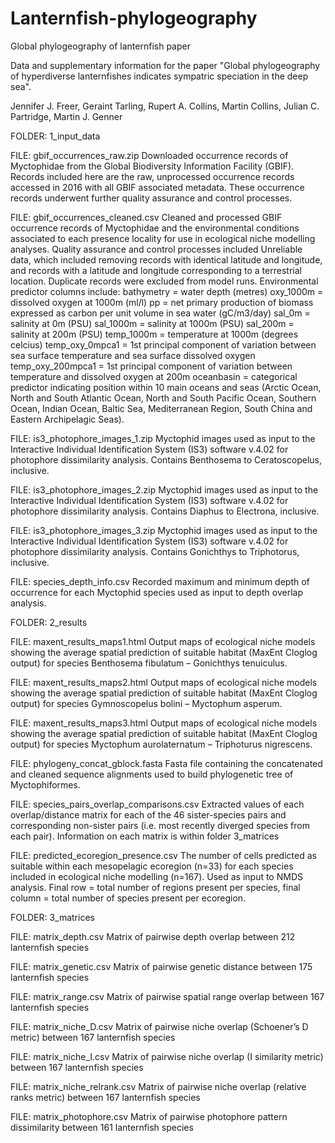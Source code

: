# Lanternfish-phylogeography
Global phylogeography of lanternfish paper

Data and supplementary information for the paper "Global phylogeography of hyperdiverse lanternfishes indicates sympatric speciation in the deep sea".

Jennifer J. Freer, Geraint Tarling, Rupert A. Collins, Martin Collins, Julian C. Partridge, Martin J. Genner

FOLDER: 1_input_data

FILE: gbif_occurrences_raw.zip
Downloaded occurrence records of Myctophidae from the Global Biodiversity Information Facility (GBIF).  Records included here are the raw, unprocessed occurrence records accessed in 2016 with all GBIF associated metadata. These occurrence records underwent further quality assurance and control processes.  

FILE: gbif_occurrences_cleaned.csv
Cleaned and processed GBIF occurrence records of Myctophidae and the environmental conditions associated to each presence locality for use in ecological niche modelling analyses. Quality assurance and control processes included Unreliable data, which included removing records with identical latitude and longitude, and records with a latitude and longitude corresponding to a terrestrial location. Duplicate records were excluded from model runs. Environmental predictor columns include:
bathymetry = water depth (metres)
oxy_1000m = dissolved oxygen at 1000m (ml/l)
pp = net primary production of biomass expressed as carbon per unit volume in sea water (gC/m3/day)
sal_0m = salinity at 0m (PSU)
sal_1000m = salinity at 1000m (PSU)
sal_200m = salinity at 200m (PSU)
temp_1000m = temperature at 1000m (degrees celcius)
temp_oxy_0mpca1 = 1st principal component of variation between sea surface temperature and sea surface dissolved oxygen
temp_oxy_200mpca1 = 1st principal component of variation between temperature and dissolved oxygen at 200m
oceanbasin = categorical predictor indicating position within 10 main oceans and seas (Arctic Ocean, North and South Atlantic Ocean, North and South Pacific Ocean, Southern Ocean, Indian Ocean, Baltic Sea, Mediterranean Region, South China and Eastern Archipelagic Seas).

FILE: is3_photophore_images_1.zip
Myctophid images used as input to the Interactive Individual Identification System (IS3) software v.4.02 for photophore dissimilarity analysis. Contains Benthosema to Ceratoscopelus, inclusive.

FILE: is3_photophore_images_2.zip
Myctophid images used as input to the Interactive Individual Identification System (IS3) software v.4.02 for photophore dissimilarity analysis. Contains Diaphus to Electrona, inclusive.

FILE: is3_photophore_images_3.zip
Myctophid images used as input to the Interactive Individual Identification System (IS3) software v.4.02 for photophore dissimilarity analysis. Contains Gonichthys to Triphotorus, inclusive.

FILE: species_depth_info.csv
Recorded maximum and minimum depth of occurrence for each Myctophid species used as input to depth overlap analysis.

FOLDER: 2_results

FILE: maxent_results_maps1.html
Output maps of ecological niche models showing the average spatial prediction of suitable habitat (MaxEnt Cloglog output) for species Benthosema fibulatum – Gonichthys tenuiculus.

FILE: maxent_results_maps2.html
Output maps of ecological niche models showing the average spatial prediction of suitable habitat (MaxEnt Cloglog output) for species Gymnoscopelus bolini – Myctophum asperum.

FILE: maxent_results_maps3.html
Output maps of ecological niche models showing the average spatial prediction of suitable habitat (MaxEnt Cloglog output) for species Myctophum aurolaternatum – Triphoturus nigrescens.

FILE: phylogeny_concat_gblock.fasta
Fasta file containing the concatenated and cleaned sequence alignments used to build phylogenetic tree of Myctophiformes.

FILE: species_pairs_overlap_comparisons.csv
Extracted values of each overlap/distance matrix for each of the 46 sister-species pairs and corresponding non-sister pairs (i.e. most recently diverged species from each pair). Information on each matrix is within folder 3_matrices

FILE: predicted_ecoregion_presence.csv
The number of cells predicted as suitable within each mesopelagic ecoregion (n=33) for each species included in ecological niche modelling (n=167). Used as input to NMDS analysis. Final row = total number of regions present per species, final column = total number of species present per ecoregion.

FOLDER: 3_matrices

FILE: matrix_depth.csv
Matrix of pairwise depth overlap between 212 lanternfish species

FILE: matrix_genetic.csv
Matrix of pairwise genetic distance between 175 lanternfish species

FILE: matrix_range.csv
Matrix of pairwise spatial range overlap between 167 lanternfish species

FILE: matrix_niche_D.csv 
Matrix of pairwise niche overlap (Schoener’s D metric) between 167 lanternfish species

FILE: matrix_niche_I.csv 
Matrix of pairwise niche overlap (I similarity metric) between 167 lanternfish species

FILE: matrix_niche_relrank.csv 
Matrix of pairwise niche overlap (relative ranks metric) between 167 lanternfish species

FILE: matrix_photophore.csv 
Matrix of pairwise photophore pattern dissimilarity between 161 lanternfish species

